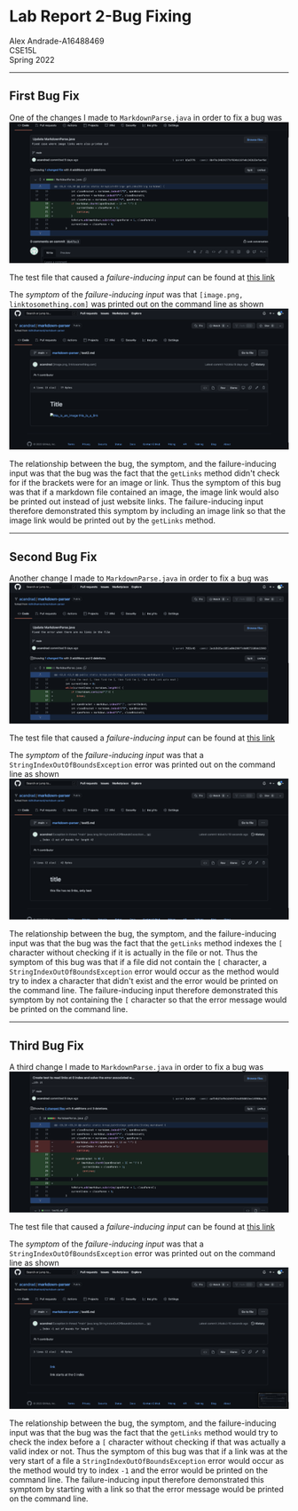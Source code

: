 # Lab Report 2-Bug Fixing
Alex Andrade-A16488469  
CSE15L  
Spring 2022

---

## First Bug Fix

One of the changes I made to `MarkdownParse.java` in order to fix a bug was ![this](Screenshots/Code_Change_1.png)

The test file that caused a *failure-inducing input* can be found at [this link](/Lab_3_Tests/test2.md) 

The *symptom* of the *failure-inducing input* was that `[image.png, linktosomething.com]` was printed out on the command line as shown ![here](Screenshots/Symptom_1.png) 

The relationship between the bug, the symptom, and the failure-inducing input was that the bug was the fact that the `getLinks` method didn't check for if the brackets were for an image or link. Thus the symptom of this bug was that if a markdown file contained an image, the image link would also be printed out instead of just website links. The failure-inducing input therefore demonstrated this symptom by including an image link so that the image link would be printed out by the `getLinks` method. 

---

## Second Bug Fix

Another change I made to `MarkdownParse.java` in order to fix a bug was ![this](Screenshots/Code_Change_2.png)

The test file that caused a *failure-inducing input* can be found at [this link](Lab_3_Tests/test5.md)

The *symptom* of the *failure-inducing input* was that a `StringIndexOutOfBoundsException` error was printed out on the command line as shown ![here](Screenshots/Symptom_2.png)

The relationship between the bug, the symptom, and the failure-inducing input was that the bug was the fact that the `getLinks` method indexes the `[` character without checking if it is actually in the file or not. Thus the symptom of this bug was that if a file did not contain the `[` character, a `StringIndexOutOfBoundsException` error would occur as the method would try to index a character that didn't exist and the error would be printed on the command line. The failure-inducing input therefore demonstrated this symptom by not containing the `[` character so that the error message would be printed on the command line. 

---

## Third Bug Fix

A third change I made to `MarkdownParse.java` in order to fix a bug was ![this](Screenshots/Code_Change_3.png)

The test file that caused a *failure-inducing input* can be found at [this link](Lab_3_Tests/test6.md)

The *symptom* of the *failure-inducing input* was that a `StringIndexOutOfBoundsException` error was printed out on the command line as shown ![here](Screenshots/Symptom_3.png)

The relationship between the bug, the symptom, and the failure-inducing input was that the bug was the fact that the `getLinks` method would try to check the index before a `[` character without checking if that was actually a valid index or not. Thus the symptom of this bug was that if a link was at the very start of a file a `StringIndexOutOfBoundsException` error would occur as the method would try to index `-1` and the error would be printed on the command line. The failure-inducing input therefore demonstrated this symptom by starting with a link so that the error message would be printed on the command line. 